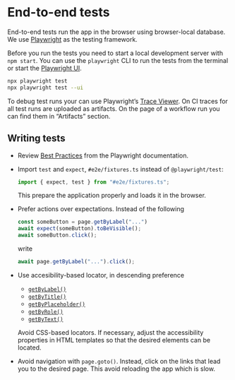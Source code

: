 # End-to-end tests

End-to-end tests run the app in the browser using browser-local database. We use
[Playwright][] as the testing framework.

Before you run the tests you need to start a local development server with `npm
start`. You can use the `playwright` CLI to run the tests from the terminal or
start the [Playwright UI].

```bash
npx playwright test
npx playwright test --ui
```

To debug test runs your can use Playwright’s [Trace Viewer]. On CI traces for
all test runs are uploaded as artifacts. On the page of a workflow run you can
find them in “Artifacts” section.

## Writing tests

* Review [Best Practices](https://playwright.dev/docs/best-practices) from the
  Playwright documentation.

* Import `test` and `expect`, `#e2e/fixtures.ts` instead of `@playwright/test`:

  ```typescript
  import { expect, test } from "#e2e/fixtures.ts";
  ```

  This prepare the application properly and loads it in the browser.

* Prefer actions over expectations. Instead of the following

  ```typescript
  const someButton = page.getByLabel("...")
  await expect(someButton).toBeVisible();
  await someButton.click();
  ```

  write

  ```typescript
  await page.getByLabel("...").click();
  ```

* Use accesibility-based locator, in descending preference
  * [`getByLabel()`](https://playwright.dev/docs/locators#locate-by-label)
  * [`getByTitle()`](https://playwright.dev/docs/locators#locate-by-title)
  * [`getByPlaceholder()`](https://playwright.dev/docs/locators#locate-by-placeholder)
  * [`getByRole()`](https://playwright.dev/docs/locators#locate-by-role)
  * [`getByText()`](https://playwright.dev/docs/locators#locate-by-text)

  Avoid CSS-based locators. If necessary, adjust the accessibility properties in
  HTML templates so that the desired elements can be located.

* Avoid navigation with `page.goto()`. Instead, click on the links that lead you
  to the desired page. This avoid reloading the app which is slow.

[Playwright]: https://playwright.dev/
[Playwright UI]: https://playwright.dev/docs/test-ui-mode
[Trace Viewer]: https://playwright.dev/docs/trace-viewer
